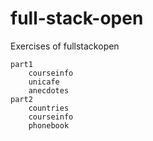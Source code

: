 # full-stack-open
Exercises of fullstackopen
```
part1
    courseinfo
    unicafe
    anecdotes
part2
    countries
    courseinfo
    phonebook
```
